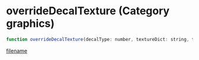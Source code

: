 # overrideDecalTexture (Category graphics)

```js
function overrideDecalTexture(decalType: number, textureDict: string, textureName: string): void
```

[filename](overrideDecalTexture_m.md ':include')